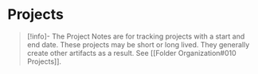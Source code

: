 # Projects

> [!info]-
> The Project Notes are for tracking projects with a start and end date. These projects may be short or long lived. They generally create other artifacts as a result. See [[Folder Organization#010 Projects]].
